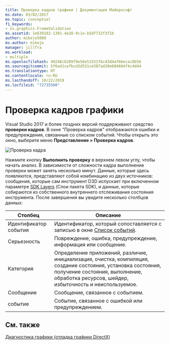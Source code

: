 ```yaml
---
title: Проверка кадров графики | Документация Майкрософт
ms.date: 03/02/2017
ms.topic: conceptual
f1_keywords:
- vs.graphics.FrameValidation
ms.assetid: 1e639182-1301-4e28-9c1e-b5df732f3f1b
author: mikejo5000
ms.author: mikejo
manager: jillfra
ms.workload:
- multiple
ms.openlocfilehash: 49248c6209f9e56e51551f6cd3d4af66ecac8b56
ms.sourcegitcommit: 5f6ad1cefbcd3d531ce587ad30e684684f4c4d44
ms.translationtype: HT
ms.contentlocale: ru-RU
ms.lasthandoff: 10/22/2019
ms.locfileid: "72735500"
---
```

# <a name="graphics-frame-validation"></a>Проверка кадров графики
<!-- VERSIONLESS -->
Visual Studio 2017 и более поздних версий поддерживают средство **проверки кадров**.  В окне "Проверка кадров" отображаются ошибки и предупреждения, связанные со списком событий.  Чтобы открыть это окно, выберите меню **Представление > Проверка кадров**.

![Проверка кадра](media/gfx_diag_frame_validation.png)

Нажмите кнопку **Выполнить проверку** в верхнем левом углу, чтобы начать анализ.  В зависимости от сложности кадра выполнение проверки может занять несколько минут.  Данные, которые здесь появляются, представляют собой комбинацию из двух источников: сообщения, которые сам инструмент D3D испускает при включенном параметре [SDK Layers](/windows/desktop/direct3d11/overviews-direct3d-11-devices-layers) (Слои пакета SDK), и данные, которые собираются из собственного внутреннего отслеживания состояния инструмента. После завершения вы увидите несколько столбцов данных:

| **Столбец** | **Описание** |
|------------| - |
| Идентификатор события | Идентификатор, который сопоставляется с записью в окне [Список событий](graphics-event-list.md). |
| Серьезность | Повреждение, ошибка, предупреждение, информация или сообщение. |
| Категория | Определение приложений, различие, инициализация, очистка, компиляция, создание состояния, установка состояния, получение состояния, выполнение, обработка ресурсов, шейдер, избыточность и неиспользуемое. |
| Сообщение | Сообщение, связанное с событием. |
| событие | Событие, связанное с ошибкой или предупреждением. |

## <a name="see-also"></a>См. также
[Диагностика графики (отладка графики DirectX)](visual-studio-graphics-diagnostics.md)
<!-- /VERSIONLESS -->